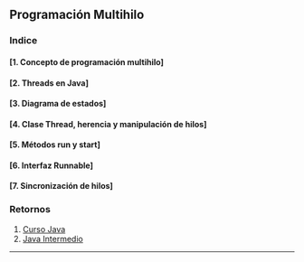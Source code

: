 ## Programación Multihilo

### Indice

#### [1. Concepto de programación multihilo]

#### [2. Threads en Java]

#### [3. Diagrama de estados]

#### [4. Clase Thread, herencia y manipulación de hilos]

#### [5. Métodos run y start]

#### [6. Interfaz Runnable]

#### [7. Sincronización de hilos]

### Retornos
1. [Curso Java](https://github.com/patoba/Curso-Java 'Curso Java')
2. [Java Intermedio](https://github.com/patoba/Curso-Java/tree/master/Java%20Intermedio 'Java Intermedio')

- - - -
